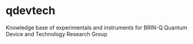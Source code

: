 # qdevtech
Knowledge base of experimentals and instruments for BRIN-Q Quantum Device and Technology Research Group
